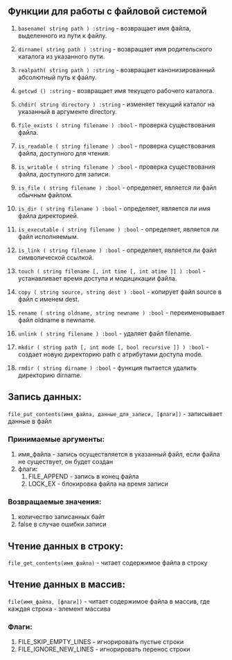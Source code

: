 ## Функции для работы с файловой системой

1. `basename( string path ) :string` - возвращает имя файла, выделенного из пути к файлу.
2. `dirname( string path ) :string` - возвращает имя родительского каталога из указанного пути.
3. `realpath( string path ) :string` - возвращает канонизированный абсолютный путь к файлу.
4. `getcwd () :string` - возвращает имя текущего рабочего каталога.
5. `chdir( string directory ) :string` - изменяет текущий каталог на указанный в аргументе directory.


6. `file_exists ( string filename ) :bool` - проверка существования файла.
7. `is_readable ( string filename ) :bool` - проверка существования файла, доступного для чтения.
8. `is_writable ( string filename ) :bool` - проверка существования файла, доступного для записи.


9. `is_file ( string filename ) :bool` - определяет, является ли файл обычным файлом.
10. `is_dir ( string filename ) :bool` - определяет, является ли имя файла директорией.
11. `is_executable ( string filename ) :bool` - определяет, является ли файл исполняемым.
12. `is_link ( string filename ) :bool` - определяет, является ли файл символической ссылкой.
13. `touch ( string filename [, int time [, int atime ]] ) :bool` - устанавливает время доступа и модицикации файла.
14. `copy ( string source, string dest ) :bool` - копирует файл source в файл с именем dest.
15. `rename ( string oldname, string newname ) :bool` - переименовывает файл oldname в newname.
16. `unlink ( string filename ) :bool` - удаляет файл filename.
17. `mkdir ( string path [, int mode [, bool recursive ]] ) :bool` - создаeт новую директорию path с атрибутами доступа mode.
18. `rmdir ( string dirname ) :bool` - функция пытается удалить директорию dirname.
   

## Запись данных:

`file_put_contents(имя_файла, данные_для_записи, [флаги])` - записывает данные в файл
### Принимаемые аргументы:
1. имя_файла - запись осуществляется в указанный файл, если файла не существует, он будет создан
2. флаги:
   1) FILE_APPEND - запись в конец файла 
   2) LOCK_EX - блокировка файла на время записи
    
### Возвращаемые значения:
1. количество записанных байт
2. false в случае ошибки записи

## Чтение данных в строку:
`file_get_contents(имя_файла)` - читает содержимое файла в строку

## Чтение данных в массив:
`file(имя_файла, [флаги])` - читает содержимое файла в массив, где каждая строка - элемент массива

### Флаги:
1. FILE_SKIP_EMPTY_LINES - игнорировать пустые строки
2. FILE_IGNORE_NEW_LINES - игнорировать перенос строки





